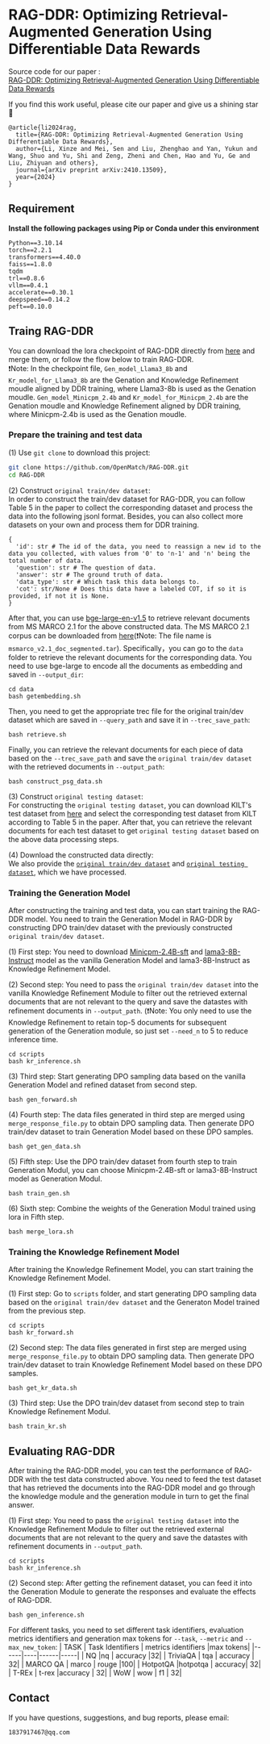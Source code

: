# RAG-DDR: Optimizing Retrieval-Augmented Generation Using Differentiable Data Rewards

Source code for our paper :  
[RAG-DDR: Optimizing Retrieval-Augmented Generation Using Differentiable Data Rewards](https://arxiv.org/abs/2410.13509)

If you find this work useful, please cite our paper and give us a shining star 🌟
```
@article{li2024rag,
  title={RAG-DDR: Optimizing Retrieval-Augmented Generation Using Differentiable Data Rewards},
  author={Li, Xinze and Mei, Sen and Liu, Zhenghao and Yan, Yukun and Wang, Shuo and Yu, Shi and Zeng, Zheni and Chen, Hao and Yu, Ge and Liu, Zhiyuan and others},
  journal={arXiv preprint arXiv:2410.13509},
  year={2024}
}
```

## Requirement
**Install the following packages using Pip or Conda under this environment**

```
Python==3.10.14
torch==2.2.1
transformers==4.40.0
faiss==1.8.0
tqdm
trl==0.8.6
vllm==0.4.1
accelerate==0.30.1
deepspeed==0.14.2
peft==0.10.0
```

## Traing RAG-DDR
You can download the lora checkpoint of RAG-DDR directly from [here](https://huggingface.co/OpenMatch/RAG-DDR/tree/main) and merge them, or follow the flow below to train RAG-DDR. <br>
❗️Note: In the checkpoint file, ``Gen_model_Llama3_8b`` and ``Kr_model_for_Llama3_8b`` are the Genation and Knowledge Refinement moudle aligned by DDR training, where Llama3-8b is used as the Genation moudle. ``Gen_model_Minicpm_2.4b`` and ``Kr_model_for_Minicpm_2.4b`` are the Genation moudle and Knowledge Refinement aligned by DDR training, where Minicpm-2.4b is used as the Genation moudle.

### Prepare the training and test data
(1) Use `git clone` to download this project:
```bash
git clone https://github.com/OpenMatch/RAG-DDR.git
cd RAG-DDR
```
(2) Construct ``original train/dev dataset``:<br>
In order to construct the train/dev dataset for RAG-DDR, you can follow Table 5 in the paper to collect the corresponding dataset and process the data into the following jsonl format. Besides, you can also collect more datasets on your own and process them for DDR training.

```
{
  'id': str # The id of the data, you need to reassign a new id to the data you collected, with values from '0' to 'n-1' and 'n' being the total number of data.
  'question': str # The question of data.
  'answer': str # The ground truth of data.
  'data_type': str # Which task this data belongs to.
  'cot': str/None # Does this data have a labeled COT, if so it is provided, if not it is None.
}
```

After that, you can use [bge-large-en-v1.5](https://huggingface.co/BAAI/bge-large-en-v1.5) to retrieve relevant documents from MS MARCO 2.1 for the above constructed data. The MS MARCO 2.1 corpus can be downloaded from [here](https://trec-rag.github.io/annoucements/2024-corpus-finalization/)(❗️Note: The file name is ``msmarco_v2.1_doc_segmented.tar``). Specifically，you can go to the ``data`` folder to retrieve the relevant documents for the corresponding data. You need to use bge-large to encode all the documents as embedding and saved in ``--output_dir``:

```
cd data
bash getembedding.sh
```
Then, you need to get the appropriate trec file for the original train/dev dataset which are saved in ``--query_path`` and save it in ``--trec_save_path``:

```
bash retrieve.sh
```
Finally, you can retrieve the relevant documents for each piece of data based on the ``--trec_save_path`` and save the ``original train/dev dataset`` with the retrieved documents in ``--output_path``:

```
bash construct_psg_data.sh
```
(3) Construct ``original testing dataset``:<br>
For constructing the ``original testing dataset``, you can download KILT's test dataset from [here](https://github.com/facebookresearch/KILT) and select the corresponding test dataset from KILT according to Table 5 in the paper. After that, you can retrieve the relevant documents for each test dataset to get ``original testing dataset`` based on the above data processing steps.

(4) Download the constructed data directly:<br>
We also provide the [``original train/dev dataset``](https://drive.google.com/drive/folders/1c67ei4Lx2mC0U-dMcHtLbS5oEXoDF8np?usp=drive_link) and [``original testing dataset``](https://drive.google.com/drive/folders/1bvIdpTWi12lR_WoMfO6fAwukOfjJeIE1?usp=drive_link), which we have processed.

### Training the Generation Model
After constructing the training and test data, you can start training the RAG-DDR model. You need to train the Generation Model in RAG-DDR by constructing DPO train/dev dataset with the previously constructed ``original train/dev dataset``.

(1) First step: You need to download [Minicpm-2.4B-sft](https://huggingface.co/openbmb/MiniCPM-2B-sft-bf16) and [lama3-8B-Instruct](https://huggingface.co/meta-llama/Meta-Llama-3-8B-Instruct) model as the vanilla Generation Model and lama3-8B-Instruct as Knowledge Refinement Model.

(2) Second step: You need to pass the ``original train/dev dataset`` into the vanilla Knowledge Refinement Module to filter out the retrieved external documents that are not relevant to the query and save the datastes with refinement documents in ``--output_path``. (❗️Note: You only need to use the Knowledge Refinement to retain top-5 documents for subsequent generation of the Generation module, so just set ``--need_n`` to 5 to reduce inference time.
```
cd scripts
bash kr_inference.sh
```

(3) Third step: Start generating DPO sampling data based on the vanilla Generation Model and refined dataset from second step.
```
bash gen_forward.sh
```
(4) Fourth step: The data files generated in third step are merged using ``merge_response_file.py`` to obtain DPO sampling data. Then generate DPO train/dev dataset to train Generation Model based on these DPO samples.

```
bash get_gen_data.sh
```
(5) Fifth step: Use the DPO train/dev dataset from fourth step to train Generation Modul, you can choose Minicpm-2.4B-sft or lama3-8B-Instruct model as Generation Modul.
```
bash train_gen.sh
```
(6) Sixth step: Combine the weights of the Generation Modul trained using lora in Fifth step.
```
bash merge_lora.sh
```
### Training the Knowledge Refinement Model
After training the Knowledge Refinement Model, you can start training the Knowledge Refinement Model.

(1) First step: Go to ``scripts`` folder, and start generating DPO sampling data based on the ``original train/dev dataset`` and the Generaton Model trained from the previous step.
```
cd scripts
bash kr_forward.sh
```

(2) Second step:
The data files generated in first step are merged using ``merge_response_file.py`` to obtain DPO sampling data. Then generate DPO train/dev dataset to train Knowledge Refinement Model based on these DPO samples.
```
bash get_kr_data.sh
```

(3) Third step: Use the DPO train/dev dataset from second step to train Knowledge Refinement Modul.
```
bash train_kr.sh
```

## Evaluating RAG-DDR
After training the RAG-DDR model, you can test the performance of RAG-DDR with the test data constructed above. You need to feed the test dataset that has retrieved the documents into the RAG-DDR model and go through the knowledge module and the generation module in turn to get the final answer.

(1) First step: You need to pass the ``original testing dataset`` into the Knowledge Refinement Module to filter out the retrieved external documents that are not relevant to the query and save the datastes with refinement documents in ``--output_path``. 
```
cd scripts
bash kr_inference.sh
```
(2) Second step: After getting the refinement dataset, you can feed it into the Generation Module to generate the responses and evaluate the effects of RAG-DDR.
```
bash gen_inference.sh
```
For different tasks, you need to set different task identifiers, evaluation metrics identifiers and generation max tokens for ``--task``, ``--metric`` and ``--max_new_token``:
| TASK | Task Identifiers | metrics identifiers |max tokens|
|------|----|------|-----|
| NQ |nq  | accuracy |32|
| TriviaQA  | tqa | accuracy | 32|
| MARCO QA | marco | rouge |100|
|  HotpotQA |hotpotqa | accuracy| 32| 
| T-REx | t-rex |accuracy | 32|
| WoW | wow | f1 | 32|

## Contact
If you have questions, suggestions, and bug reports, please email:
```
1837917467@qq.com  
```